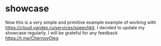 # showcase
Now this is a very simple and primitive example example of working with https://cloud.yandex.ru/services/speechkit.
I decided to update my showcase regularly.
I will be grateful for any feedback https://t.me/ChernovOleg
